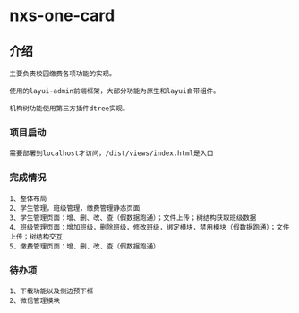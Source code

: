 # nxs-one-card

## 介绍
```
主要负责校园缴费各项功能的实现。

使用的layui-admin前端框架，大部分功能为原生和layui自带组件。

机构树功能使用第三方插件dtree实现。
```


### 项目启动
```
需要部署到localhost才访问，/dist/views/index.html是入口
```

### 完成情况
```
1、整体布局
2、学生管理，班级管理，缴费管理静态页面
3、学生管理页面：增、删、改、查（假数据跑通）；文件上传；树结构获取班级数据
4、班级管理页面：增加班级，删除班级，修改班级，绑定模块，禁用模块（假数据跑通）；文件上传；树结构交互
5、缴费管理页面：增、删、改、查（假数据跑通）

```

### 待办项
```
1、下载功能以及侧边预下框
2、微信管理模块
```

